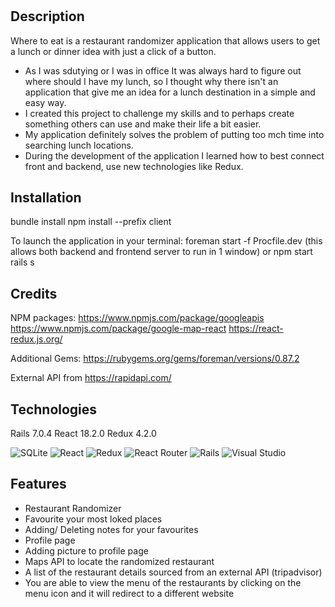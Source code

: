 
# <WhereToEat>

## Description

Where to eat is a restaurant randomizer application that allows users to get a lunch or dinner idea with just a click of a button.

- As I was sdutying or I was in office It was always hard to figure out where should I have my lunch, so I thought why there isn't an application that give me an idea for a lunch destination in a simple and easy way.
- I created this project to challenge my skills and to perhaps create something others can use and make their life a bit easier.
- My application definitely solves the problem of putting too mch time into searching lunch locations.
- During the development of the application I learned how to best connect front and backend, use new technologies like Redux.

## Installation

  bundle install
  npm install --prefix client

To launch the application in your terminal:
  foreman start -f Procfile.dev (this allows both backend and frontend server to run in 1 window)
  or 
  npm start 
  rails s
  

## Credits

NPM packages:
https://www.npmjs.com/package/googleapis
https://www.npmjs.com/package/google-map-react
https://react-redux.js.org/
  
Additional Gems:
https://rubygems.org/gems/foreman/versions/0.87.2

External API from 
https://rapidapi.com/

## Technologies

  Rails 7.0.4
  React 18.2.0
  Redux 4.2.0
  
  ![SQLite](https://img.shields.io/badge/sqlite-%2307405e.svg?style=for-the-badge&logo=sqlite&logoColor=white)
  ![React](https://img.shields.io/badge/react-%2320232a.svg?style=for-the-badge&logo=react&logoColor=%2361DAFB)
  ![Redux](https://img.shields.io/badge/redux-%23593d88.svg?style=for-the-badge&logo=redux&logoColor=white)
  ![React Router](https://img.shields.io/badge/React_Router-CA4245?style=for-the-badge&logo=react-router&logoColor=white)
  ![Rails](https://img.shields.io/badge/rails-%23CC0000.svg?style=for-the-badge&logo=ruby-on-rails&logoColor=white)
  ![Visual Studio](https://img.shields.io/badge/Visual%20Studio-5C2D91.svg?style=for-the-badge&logo=visual-studio&logoColor=white)

## Features

- Restaurant Randomizer
- Favourite your most loked places
- Adding/ Deleting notes for your favourites
- Profile page
- Adding picture to profile page
- Maps API to locate the randomized restaurant
- A list of the restaurant details sourced from an external API (tripadvisor)
- You are able to view the menu of the restaurants by clicking on the menu icon and it will redirect to a different website
